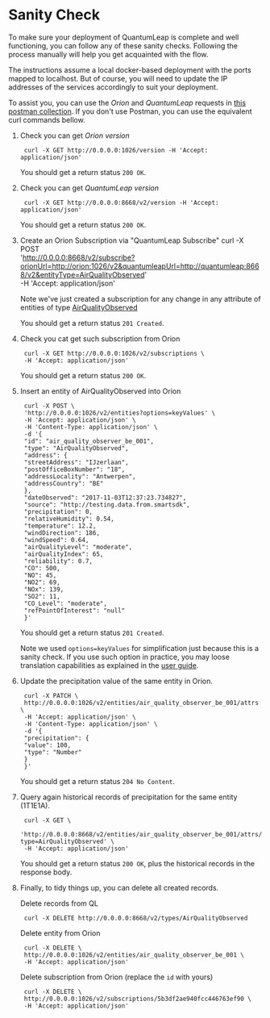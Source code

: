 # Sanity Check

To make sure your deployment of QuantumLeap is complete and well functioning,
you can follow any of these sanity checks. Following the process manually will
help you get acquainted with the flow.

The instructions assume a local docker-based deployment with the ports mapped to
localhost. But of course, you will need to update the IP addresses of the
services accordingly to suit your deployment.

To assist you, you can use the *Orion* and *QuantumLeap* requests in [this postman collection](https://raw.githubusercontent.com/smartsdk/smartsdk-recipes/master/recipes/tools/postman_collection.json).
If you don't use Postman, you can use the equivalent curl commands bellow.

1. Check you can get *Orion version*

        curl -X GET http://0.0.0.0:1026/version -H 'Accept: application/json'

    You should get a return status `200 OK`.

1. Check you can get *QuantumLeap version*

        curl -X GET http://0.0.0.0:8668/v2/version -H 'Accept: application/json'

    You should get a return status `200 OK`.

1. Create an Orion Subscription via "QuantumLeap Subscribe"
        curl -X POST \
        'http://0.0.0.0:8668/v2/subscribe?orionUrl=http://orion:1026/v2&quantumleapUrl=http://quantumleap:8668/v2&entityType=AirQualityObserved' \
        -H 'Accept: application/json'

    Note we've just created a subscription for any change in any attribute of
    entities of type [AirQualityObserved](https://github.com/Fiware/dataModels/tree/master/Environment/AirQualityObserved)

    You should get a return status `201 Created`.

1. Check you cat get such subscription from Orion

        curl -X GET http://0.0.0.0:1026/v2/subscriptions \
        -H 'Accept: application/json'

    You should get a return status `200 OK`.

1. Insert an entity of AirQualityObserved into Orion

        curl -X POST \
        'http://0.0.0.0:1026/v2/entities?options=keyValues' \
        -H 'Accept: application/json' \
        -H 'Content-Type: application/json' \
        -d '{
        "id": "air_quality_observer_be_001",
        "type": "AirQualityObserved",
        "address": {
        "streetAddress": "IJzerlaan",
        "postOfficeBoxNumber": "18",
        "addressLocality": "Antwerpen",
        "addressCountry": "BE"
        },
        "dateObserved": "2017-11-03T12:37:23.734827",
        "source": "http://testing.data.from.smartsdk",
        "precipitation": 0,
        "relativeHumidity": 0.54,
        "temperature": 12.2,
        "windDirection": 186,
        "windSpeed": 0.64,
        "airQualityLevel": "moderate",
        "airQualityIndex": 65,
        "reliability": 0.7,
        "CO": 500,
        "NO": 45,
        "NO2": 69,
        "NOx": 139,
        "SO2": 11,
        "CO_Level": "moderate",
        "refPointOfInterest": "null"
        }'

    You should get a return status `201 Created`.

    Note we used `options=keyValues` for simplification just because this is a
    sanity check. If you use such option in practice, you may loose translation capabilities as explained in the [user guide](../user/index.md#orion-subscription).

1. Update the precipitation value of the same entity in Orion.

        curl -X PATCH \
        http://0.0.0.0:1026/v2/entities/air_quality_observer_be_001/attrs \
        -H 'Accept: application/json' \
        -H 'Content-Type: application/json' \
        -d '{
        "precipitation": {
        "value": 100,
        "type": "Number"
        }
        }'

    You should get a return status `204 No Content`.

1. Query again historical records of precipitation for the same entity (1T1E1A).

        curl -X GET \
        'http://0.0.0.0:8668/v2/entities/air_quality_observer_be_001/attrs/precipitation?type=AirQualityObserved' \
        -H 'Accept: application/json'

    You should get a return status `200 OK`, plus the historical records in the
    response body.

1. Finally, to tidy things up, you can delete all created records.

    Delete records from QL

        curl -X DELETE http://0.0.0.0:8668/v2/types/AirQualityObserved

    Delete entity from Orion

        curl -X DELETE \
        http://0.0.0.0:1026/v2/entities/air_quality_observer_be_001 \
        -H 'Accept: application/json'

    Delete subscription from Orion (replace the `id` with yours)

        curl -X DELETE \
        http://0.0.0.0:1026/v2/subscriptions/5b3df2ae940fcc446763ef90 \
        -H 'Accept: application/json'
